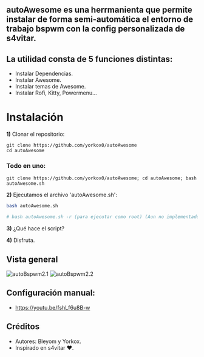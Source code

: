 ## autoAwesome es una herrmanienta que permite instalar de forma semi-automática el entorno de trabajo bspwm con la config personalizada de s4vitar.

## La utilidad consta de 5 funciones distintas:
- Instalar Dependencias.
- Instalar Awesome.
- Instalar temas de Awesome.
- Instalar Rofi, Kitty, Powermenu...

# Instalación

**1)** Clonar el repositorio:
```
git clone https://github.com/yorkox0/autoAwesome
cd autoAwesome
```
### Todo en uno:

```
git clone https://github.com/yorkox0/autoAwesome; cd autoAwesome; bash autoAwesome.sh
```

**2)** Ejecutamos el archivo 'autoAwesome.sh':
```bash
bash autoAwesome.sh

# bash autoAwesome.sh -r (para ejecutar como root) (Aun no implementado)
```
**3)** ¿Qué hace el script?

**4)** Disfruta.
## Vista general
![autoBspwm2.1](https://i.imgur.com/u0Fzq0x.png)
![autoBspwm2.2](https://i.imgur.com/fSrPLw4.png)

## Configuración manual:
- https://youtu.be/fshLf6u8B-w

## Créditos
- Autores: Bleyom y Yorkox. 
- Inspirado en s4vitar ❤️.
